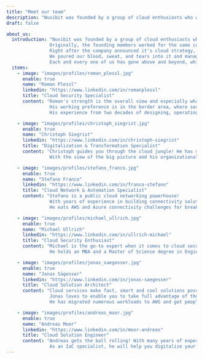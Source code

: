 ```yaml
---
title: "Meet our team"
description: "Nuvibit was founded by a group of cloud enthusiasts who were eager to take on a fresh challenge."
draft: false

about_us:
  introduction: "Nuvibit was founded by a group of cloud enthusiasts who were eager to take on a fresh challenge.<br>
                Originally, the founding members worked for the same company in different departments.
                Right after the company announced it's cloud strategy, we were tasked with building a cloud foundation on AWS.
                We poured our blood, sweat, and tears into it and managed to achieve an outstanding level of maturity.<br>
                Each and every one of us has gone above and beyond, which ultimately led to the idea of starting a company with like-minded, motivated people."
  items:
    - image: "images/profiles/roman_plessl.jpg"
      enable: true
      name: "Roman Plessl"
      linkedin: "https://www.linkedin.com/in/romanplessl"
      title: "Cloud Security Specialist"
      content: "Roman's strength is the overall view and especially what is missing - the black spots!
                His working preference is in the border area, where security architecture and people with their corporate culture are mixing.<br>
                His experience from two decades of designing, operating and consulting services are extremly valuable."

    - image: "images/profiles/christoph_siegrist.jpg"
      enable: true
      name: "Christoph Siegrist"
      linkedin: "https://www.linkedin.com/in/christoph-siegrist"
      title: "Digitalization & Transformation Specialist"
      content: "Christoph guides you through the cloud jungle! He has many years of experience in taking an entire organization on a journey and establishing DevOps practices.<br>
                With the view of the big picture and his organizational talent, he creates an environment where the full potential of the cloud can be utilized."

    - image: "images/profiles/stefano_franco.jpg"
      enable: true
      name: "Stefano Franco"
      linkedin: "https://www.linkedin.com/in/franco-stefano"
      title: "Cloud Network & Automation Specialist"
      content: "Stefano is a public cloud networking powerhouse!
                With years of experience in building connectivity solutions and his passion for automation he is far more than a classic network specialist.<br>
                He eats AWS and Azure connectivity challenges for breakfast."

    - image: "images/profiles/michael_ullrich.jpg"
      enable: true
      name: "Michael Ullrich"
      linkedin: "https://www.linkedin.com/in/ullrich-michael"
      title: "Cloud Security Enthusiast"
      content: "Michael is the go-to expert when it comes to cloud security compliance, with more than 25 years of consulting experience!<br>
                He holds an MBA and a Master of Science degree in Engineering and is certified AWS Solutions Architect Professional and AWS DevOps Engineer Professional."

    - image: "images/profiles/jonas_saegesser.jpg"
      enable: true
      name: "Jonas Sägesser"
      linkedin: "https://www.linkedin.com/in/jonas-saegesser"
      title: "Cloud Solution Architect"
      content: "Cloud services make fast, smart and cool solutions possible.
                Jonas loves to enable you to take full advantage of those possibilities with his vast experience in the public cloud domain!<br>
                He has migrated numerous workloads to AWS and got people excited about the cloud through his engagement as a trainer."

    - image: "images/profiles/andreas_moor.jpg"
      enable: true
      name: "Andreas Moor"
      linkedin: "https://www.linkedin.com/in/moor-andreas"
      title: "Cloud Solution Engineer"
      content: "Andreas gets the ball rolling! With many years of experience in designing and building solutions in the cloud, he gets your projects up and running.<br>
                As an IaC specialist, he will help you digitalize your infrastructure and automate tasks that you have not considered before."
---
```

<!--
# Mission
We are fully convinced that cloud services have the potential to tranform the digital world. We want everyone to be able to facilitate the options those services can offer in an easy, safe and fast way.
On the journey to the cloud there are lots of technical and organizational challenges to be handled. Our [Services]({{< ref "/services/" >}} "Services") will equip you with all the right tools and skills to master those challenges.
<br>
<br>

# Vision
We deliver the foundation that unlocks the full potential of public cloud services without having to compromise on compliance, security or manageability. We take away the burden of having to engineer and implement this foundation yourself.
<br>
<br>

# Values
<br>

## We use what we build
We can only provide competent support if we use our products and services ourselfs on a daily basis. If we cannot back something fully we won't recommend it to you.
<br>

## We strive for improvement and progression
Nobody is perfect. We strive for personal aswell as technical improvement and progression. Our services improve thanks to your feedback and our experiences every day.
<br>

## Scalability, security an stability is the core of our services
* An unsecure service does more harm than good.
* A service that does not scale cannot deliver the required performance or is too expensive.
* An unstable service weakens the trust and produces unnecessary cost.
<br> -->

